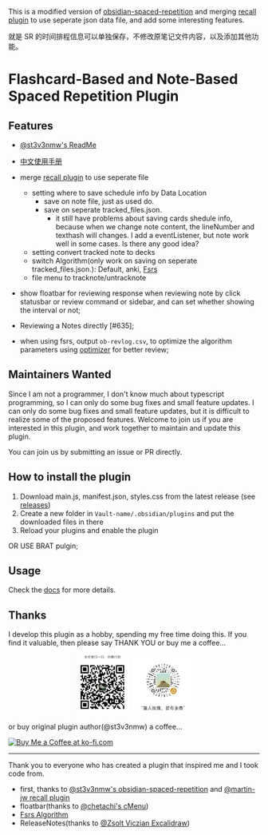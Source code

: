 This is a modified version of [obsidian-spaced-repetition](https://github.com/st3v3nmw/obsidian-spaced-repetition) and merging [recall plugin](https://github.com/martin-jw/obsidian-recall) to use seperate json data file, and add some interesting features.

就是 SR 的时间排程信息可以单独保存，不修改原笔记文件内容，以及添加其他功能。

# Flashcard-Based and Note-Based Spaced Repetition Plugin

## Features

-   [@st3v3nmw's ReadMe](https://github.com/st3v3nmw/obsidian-spaced-repetition#readme)
-   [中文使用手册](./docs/README_ZH.md)

-   merge [recall plugin](https://github.com/martin-jw/obsidian-recall) to use seperate file
    -   setting where to save schedule info by Data Location
        -   save on note file, just as used do.
        -   save on seperate tracked_files.json.
            -   it still have problems about saving cards shedule info, because when we change note content, the lineNumber and texthash will changes. I add a eventListener, but note work well in some cases. Is there any good idea?
    -   setting convert tracked note to decks
    -   switch Algorithm(only work on saving on seperate tracked_files.json.): Default, anki, [Fsrs](https://github.com/open-spaced-repetition/fsrs.js)
    -   file menu to tracknote/untracknote
-   show floatbar for reviewing response when reviewing note by click statusbar or review command or sidebar, and can set whether showing the interval or not;
-   Reviewing a Notes directly [#635];
-   when using fsrs, output `ob-revlog.csv`, to optimize the algorithm parameters using [optimizer](https://github.com/open-spaced-repetition/fsrs-optimizer) for better review;

## Maintainers Wanted

Since I am not a programmer, I don't know much about typescript programming, so I can only do some bug fixes and small feature updates. I can only do some bug fixes and small feature updates, but it is difficult to realize some of the proposed features. Welcome to join us if you are interested in this plugin, and work together to maintain and update this plugin.

You can join us by submitting an issue or PR directly.

## How to install the plugin

1. Download main.js, manifest.json, styles.css from the latest release (see [releases](https://github.com/open-spaced-repetition/obsidian-spaced-repetition-recall/releases/))
2. Create a new folder in `Vault-name/.obsidian/plugins` and put the downloaded files in there
3. Reload your plugins and enable the plugin

OR USE BRAT pulgin;

## Usage

Check the [docs](https://www.stephenmwangi.com/obsidian-spaced-repetition/) for more details.

## Thanks

I develop this plugin as a hobby, spending my free time doing this. If you find it valuable, then please say THANK YOU or buy me a coffee...

<div class="ex-coffee-div" align = "center">
<a ><img src="https://github.com/Newdea/newdea/blob/main/.github/funding/QR_alipay.png?v=3" height=120></a>
<a ><img src="https://github.com/Newdea/newdea/blob/main/.github/funding/QR_wechat.png?v=3" height=120></a>
</div>

or buy original plugin author(@st3v3nmw) a coffee...

<a href='https://ko-fi.com/M4M44DEN6' target='_blank'><img height='36' style='border:0px;height:36px;' src='https://cdn.ko-fi.com/cdn/kofi3.png?v=2' border='0' alt='Buy Me a Coffee at ko-fi.com' /></a>

---

Thank you to everyone who has created a plugin that inspired me and I took code from.

-   first, thanks to [@st3v3nmw's obsidian-spaced-repetition](https://github.com/st3v3nmw/obsidian-spaced-repetition) and [@martin-jw recall plugin](https://github.com/martin-jw/obsidian-recall)
-   floatbar(thanks to [@chetachi's cMenu](https://github.com/chetachiezikeuzor/cMenu-Plugin))
-   [Fsrs Algorithm](https://github.com/open-spaced-repetition/fsrs.js)
-   ReleaseNotes(thanks to [@Zsolt Viczian Excalidraw](https://zsolt.blog))
